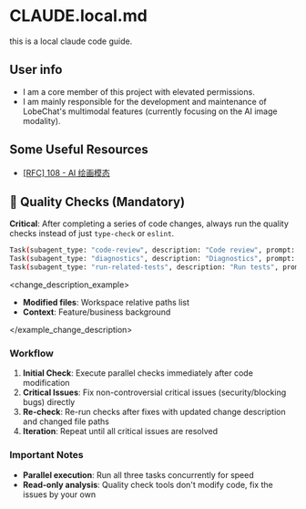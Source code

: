 # CLAUDE.local.md

this is a local claude code guide.

## User info

- I am a core member of this project with elevated permissions.
- I am mainly responsible for the development and maintenance of LobeChat's multimodal features (currently focusing on the AI image modality).

## Some Useful Resources

- [[RFC] 108 - AI 绘画模态](https://github.com/lobehub/lobe-chat/discussions/7442)

## 🚨 Quality Checks (Mandatory)

**Critical**: After completing a series of code changes, always run the quality checks instead of just `type-check` or `eslint`.

```bash
Task(subagent_type: "code-review", description: "Code review", prompt: "[change description]")
Task(subagent_type: "diagnostics", description: "Diagnostics", prompt: "[same as above]")
Task(subagent_type: "run-related-tests", description: "Run tests", prompt: "[same as above]")
```

<change_description_example>

- **Modified files**: Workspace relative paths list
- **Context**: Feature/business background

</example_change_description>

### Workflow

1. **Initial Check**: Execute parallel checks immediately after code modification
2. **Critical Issues**: Fix non-controversial critical issues (security/blocking bugs) directly
3. **Re-check**: Re-run checks after fixes with updated change description and changed file paths
4. **Iteration**: Repeat until all critical issues are resolved

### Important Notes

- **Parallel execution**: Run all three tasks concurrently for speed
- **Read-only analysis**: Quality check tools don't modify code, fix the issues by your own
